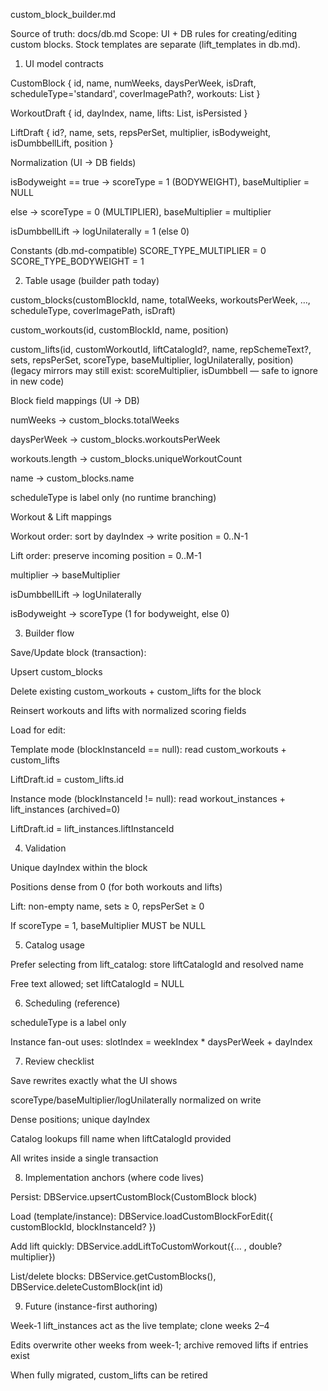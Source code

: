 custom_block_builder.md

Source of truth: docs/db.md
Scope: UI + DB rules for creating/editing custom blocks. Stock templates are separate (lift_templates in db.md).

1) UI model contracts

CustomBlock { id, name, numWeeks, daysPerWeek, isDraft, scheduleType='standard', coverImagePath?, workouts: List<WorkoutDraft> }

WorkoutDraft { id, dayIndex, name, lifts: List<LiftDraft>, isPersisted }

LiftDraft { id?, name, sets, repsPerSet, multiplier, isBodyweight, isDumbbellLift, position }

Normalization (UI → DB fields)

isBodyweight == true → scoreType = 1 (BODYWEIGHT), baseMultiplier = NULL

else → scoreType = 0 (MULTIPLIER), baseMultiplier = multiplier

isDumbbellLift → logUnilaterally = 1 (else 0)

Constants (db.md-compatible)
SCORE_TYPE_MULTIPLIER = 0
SCORE_TYPE_BODYWEIGHT = 1

2) Table usage (builder path today)

custom_blocks(customBlockId, name, totalWeeks, workoutsPerWeek, …, scheduleType, coverImagePath, isDraft)

custom_workouts(id, customBlockId, name, position)

custom_lifts(id, customWorkoutId, liftCatalogId?, name, repSchemeText?, sets, repsPerSet, scoreType, baseMultiplier, logUnilaterally, position)
(legacy mirrors may still exist: scoreMultiplier, isDumbbell — safe to ignore in new code)

Block field mappings (UI → DB)

numWeeks → custom_blocks.totalWeeks

daysPerWeek → custom_blocks.workoutsPerWeek

workouts.length → custom_blocks.uniqueWorkoutCount

name → custom_blocks.name

scheduleType is label only (no runtime branching)

Workout & Lift mappings

Workout order: sort by dayIndex → write position = 0..N-1

Lift order: preserve incoming position = 0..M-1

multiplier → baseMultiplier

isDumbbellLift → logUnilaterally

isBodyweight → scoreType (1 for bodyweight, else 0)

3) Builder flow

Save/Update block (transaction):

Upsert custom_blocks

Delete existing custom_workouts + custom_lifts for the block

Reinsert workouts and lifts with normalized scoring fields

Load for edit:

Template mode (blockInstanceId == null): read custom_workouts + custom_lifts

LiftDraft.id = custom_lifts.id

Instance mode (blockInstanceId != null): read workout_instances + lift_instances (archived=0)

LiftDraft.id = lift_instances.liftInstanceId

4) Validation

Unique dayIndex within the block

Positions dense from 0 (for both workouts and lifts)

Lift: non-empty name, sets ≥ 0, repsPerSet ≥ 0

If scoreType = 1, baseMultiplier MUST be NULL

5) Catalog usage

Prefer selecting from lift_catalog: store liftCatalogId and resolved name

Free text allowed; set liftCatalogId = NULL

6) Scheduling (reference)

scheduleType is a label only

Instance fan-out uses: slotIndex = weekIndex * daysPerWeek + dayIndex

7) Review checklist

Save rewrites exactly what the UI shows

scoreType/baseMultiplier/logUnilaterally normalized on write

Dense positions; unique dayIndex

Catalog lookups fill name when liftCatalogId provided

All writes inside a single transaction

8) Implementation anchors (where code lives)

Persist: DBService.upsertCustomBlock(CustomBlock block)

Load (template/instance): DBService.loadCustomBlockForEdit({ customBlockId, blockInstanceId? })

Add lift quickly: DBService.addLiftToCustomWorkout({... , double? multiplier})

List/delete blocks: DBService.getCustomBlocks(), DBService.deleteCustomBlock(int id)

9) Future (instance-first authoring)

Week-1 lift_instances act as the live template; clone weeks 2–4

Edits overwrite other weeks from week-1; archive removed lifts if entries exist

When fully migrated, custom_lifts can be retired